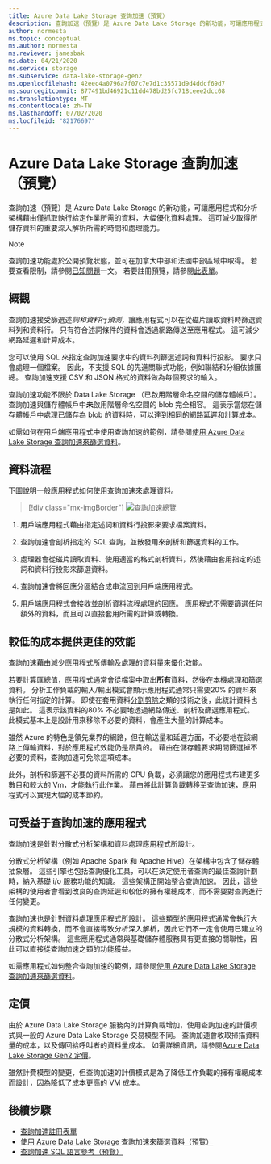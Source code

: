 ```yaml
---
title: Azure Data Lake Storage 查詢加速（預覽）
description: 查詢加速（預覽）是 Azure Data Lake Storage 的新功能，可讓應用程式和分析架構藉由僅抓取處理作業所需的資料，大幅優化資料處理。
author: normesta
ms.topic: conceptual
ms.author: normesta
ms.reviewer: jamesbak
ms.date: 04/21/2020
ms.service: storage
ms.subservice: data-lake-storage-gen2
ms.openlocfilehash: 42eec4a0796a7f07c7e7d1c35571d9d4ddcf69d7
ms.sourcegitcommit: 877491bd46921c11dd478bd25fc718ceee2dcc08
ms.translationtype: MT
ms.contentlocale: zh-TW
ms.lasthandoff: 07/02/2020
ms.locfileid: "82176697"
---
```

# <a name="azure-data-lake-storage-query-acceleration-preview"></a>Azure Data Lake Storage 查詢加速（預覽）

查詢加速（預覽）是 Azure Data Lake Storage 的新功能，可讓應用程式和分析架構藉由僅抓取執行給定作業所需的資料，大幅優化資料處理。 這可減少取得所儲存資料的重要深入解析所需的時間和處理能力。

> [!NOTE]
> 查詢加速功能處於公開預覽狀態，並可在加拿大中部和法國中部區域中取得。 若要查看限制，請參閱[已知問題](data-lake-storage-known-issues.md)一文。 若要註冊預覽，請參閱[此表單](https://aka.ms/adls/qa-preview-signup)。  

## <a name="overview"></a>概觀

查詢加速接受篩選述*詞和資料*行*預測*，讓應用程式可以在從磁片讀取資料時篩選資料列和資料行。 只有符合述詞條件的資料會透過網路傳送至應用程式。 這可減少網路延遲和計算成本。  

您可以使用 SQL 來指定查詢加速要求中的資料列篩選述詞和資料行投影。 要求只會處理一個檔案。 因此，不支援 SQL 的先進關聯式功能，例如聯結和分組依據匯總。 查詢加速支援 CSV 和 JSON 格式的資料做為每個要求的輸入。

查詢加速功能不限於 Data Lake Storage （已啟用階層命名空間的儲存體帳戶）。 查詢加速與儲存體帳戶中**未**啟用階層命名空間的 blob 完全相容。 這表示當您在儲存體帳戶中處理已儲存為 blob 的資料時，可以達到相同的網路延遲和計算成本。

如需如何在用戶端應用程式中使用查詢加速的範例，請參閱[使用 Azure Data Lake Storage 查詢加速來篩選資料](data-lake-storage-query-acceleration-how-to.md)。

## <a name="data-flow"></a>資料流程

下圖說明一般應用程式如何使用查詢加速來處理資料。

> [!div class="mx-imgBorder"]
> ![查詢加速總覽](./media/data-lake-storage-query-acceleration/query-acceleration.png)

1. 用戶端應用程式藉由指定述詞和資料行投影來要求檔案資料。

2. 查詢加速會剖析指定的 SQL 查詢，並散發用來剖析和篩選資料的工作。

3. 處理器會從磁片讀取資料、使用適當的格式剖析資料，然後藉由套用指定的述詞和資料行投影來篩選資料。

4. 查詢加速會將回應分區結合成串流回到用戶端應用程式。

5. 用戶端應用程式會接收並剖析資料流程處理的回應。 應用程式不需要篩選任何額外的資料，而且可以直接套用所需的計算或轉換。

## <a name="better-performance-at-a-lower-cost"></a>較低的成本提供更佳的效能

查詢加速藉由減少應用程式所傳輸及處理的資料量來優化效能。

若要計算匯總值，應用程式通常會從檔案中取出**所有**資料，然後在本機處理和篩選資料。 分析工作負載的輸入/輸出模式會顯示應用程式通常只需要20% 的資料來執行任何指定的計算。 即使在套用資料[分割剪除](https://docs.microsoft.com/azure/hdinsight/hdinsight-hadoop-optimize-hive-query#hive-partitioning)之類的技術之後，此統計資料也是如此。 這表示該資料的80% 不必要地透過網路傳送、剖析及篩選應用程式。 此模式基本上是設計用來移除不必要的資料，會產生大量的計算成本。  

雖然 Azure 的特色是領先業界的網路，但在輸送量和延遲方面，不必要地在該網路上傳輸資料，對於應用程式效能仍是昂貴的。 藉由在儲存體要求期間篩選掉不必要的資料，查詢加速可免除這項成本。

此外，剖析和篩選不必要的資料所需的 CPU 負載，必須讓您的應用程式布建更多數目和較大的 Vm，才能執行此作業。 藉由將此計算負載轉移至查詢加速，應用程式可以實現大幅的成本節約。

## <a name="applications-that-can-benefit-from-query-acceleration"></a>可受益于查詢加速的應用程式

查詢加速是針對分散式分析架構和資料處理應用程式所設計。 

分散式分析架構（例如 Apache Spark 和 Apache Hive）在架構中包含了儲存體抽象層。 這些引擎也包括查詢優化工具，可以在決定使用者查詢的最佳查詢計劃時，納入基礎 i/o 服務功能的知識。 這些架構正開始整合查詢加速。 因此，這些架構的使用者會看到改良的查詢延遲和較低的擁有權總成本，而不需要對查詢進行任何變更。 

查詢加速也是針對資料處理應用程式所設計。 這些類型的應用程式通常會執行大規模的資料轉換，而不會直接導致分析深入解析，因此它們不一定會使用已建立的分散式分析架構。 這些應用程式通常與基礎儲存體服務具有更直接的關聯性，因此可以直接從查詢加速之類的功能獲益。 

如需應用程式如何整合查詢加速的範例，請參閱[使用 Azure Data Lake Storage 查詢加速來篩選資料](data-lake-storage-query-acceleration-how-to.md)。

## <a name="pricing"></a>定價

由於 Azure Data Lake Storage 服務內的計算負載增加，使用查詢加速的計價模式與一般的 Azure Data Lake Storage 交易模型不同。 查詢加速會收取掃描資料量的成本，以及傳回給呼叫者的資料量成本。 如需詳細資訊，請參閱[Azure Data Lake Storage Gen2 定價](https://azure.microsoft.com/pricing/details/storage/data-lake/)。

雖然計費模型的變更，但查詢加速的計價模式是為了降低工作負載的擁有權總成本而設計，因為降低了成本更高的 VM 成本。

## <a name="next-steps"></a>後續步驟

- [查詢加速註冊表單](https://aka.ms/adls/qa-preview-signup)    
- [使用 Azure Data Lake Storage 查詢加速來篩選資料（預覽）](data-lake-storage-query-acceleration-how-to.md)
- [查詢加速 SQL 語言參考（預覽）](query-acceleration-sql-reference.md)


